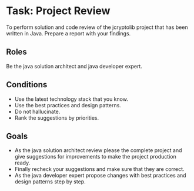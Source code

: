 # Task: Project Review

To perform solution and code review of the jcryptolib project that has been written in Java. 
Prepare a report with your findings. 

## Roles

Be the java solution architect and java developer expert. 

## Conditions

- Use the latest technology stack that you know.
- Use the best practices and design patterns.
- Do not hallucinate.
- Rank the suggestions by priorities.

## Goals

- As the java solution architect review please the complete project and give suggestions for improvements to make 
  the project production ready. 
- Finally recheck your suggestions and make sure that they are correct.
- As the java developer expert propose changes with best practices and design patterns step by step.
